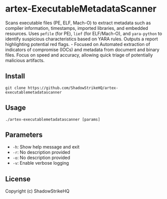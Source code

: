 # artex-ExecutableMetadataScanner
Scans executable files (PE, ELF, Mach-O) to extract metadata such as compiler information, timestamps, imported libraries, and embedded resources.  Uses `pefile` (for PE), `lief` (for ELF/Mach-O), and `yara-python` to identify suspicious characteristics based on YARA rules. Outputs a report highlighting potential red flags. - Focused on Automated extraction of indicators of compromise (IOCs) and metadata from document and binary files. Focus on speed and accuracy, allowing quick triage of potentially malicious artifacts.

## Install
`git clone https://github.com/ShadowStrikeHQ/artex-executablemetadatascanner`

## Usage
`./artex-executablemetadatascanner [params]`

## Parameters
- `-h`: Show help message and exit
- `-r`: No description provided
- `-o`: No description provided
- `-v`: Enable verbose logging

## License
Copyright (c) ShadowStrikeHQ
